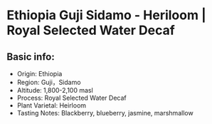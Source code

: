 # Ethiopia Guji Sidamo - Heriloom | Royal Selected Water Decaf

## Basic info:

- Origin: Ethiopia
- Region: Guji，Sidamo
- Altitude: 1,800-2,100 masl
- Process: Royal Selected Water Decaf
- Plant Varietal: Heirloom
- Tasting Notes: Blackberry, blueberry, jasmine, marshmallow
